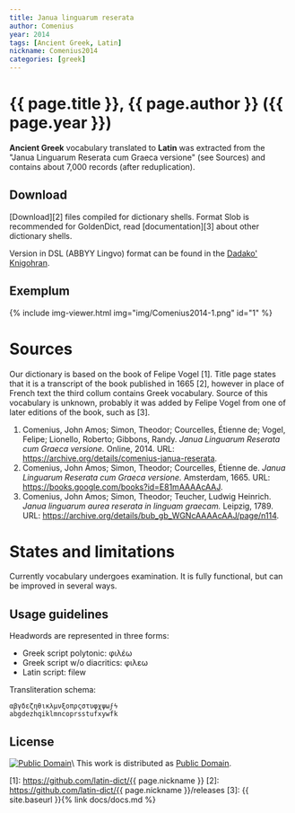 ```yaml
---
title: Janua linguarum reserata
author: Comenius
year: 2014
tags: [Ancient Greek, Latin]
nickname: Comenius2014
categories: [greek]
---
```

# {{ page.title }}, {{ page.author }} ({{ page.year }})

**Ancient Greek** vocabulary translated to **Latin** was extracted from the "Janua Linguarum Reserata cum Graeca versione" (see Sources) and contains about 7,000 records (after reduplication).


## Download

[Download][2] files compiled for dictionary shells. Format Slob is recommended for GoldenDict, read [documentation][3] about other dictionary shells.

Version in DSL (ABBYY Lingvo) format can be found in the [Dadako' Knigohran](http://dadako.narod.ru/paperpoe.htm).


## Exemplum

{% include img-viewer.html img="img/Comenius2014-1.png" id="1" %}


# Sources

Our dictionary is based on the book of Felipe Vogel \[1\]. Title page states that it is a transcript of the book published in 1665 \[2\], however in place of French text the third collum contains Greek vocabulary. Source of this vocabulary is unknown, probably it was added by Felipe Vogel from one of later editions of the book, such as \[3\].

1. Comenius, John Amos; Simon, Theodor; Courcelles, Étienne de; Vogel, Felipe; Lionello, Roberto; Gibbons, Randy. _Janua Linguarum Reserata cum Graeca versione._ Online, 2014. URL: <https://archive.org/details/comenius-janua-reserata>.
1. Comenius, John Amos; Simon, Theodor; Courcelles, Étienne de. _Janua Linguarum Reserata cum Graeca versione._ Amsterdam, 1665. URL: <https://books.google.com/books?id=E81mAAAAcAAJ>. 
1. Comenius, John Amos; Simon, Theodor; Teucher, Ludwig Heinrich. _Janua linguarum aurea reserata in linguam graecam._ Leipzig, 1789. URL: <https://archive.org/details/bub_gb_WGNcAAAAcAAJ/page/n114>. 


# States and limitations

Currently vocabulary undergoes examination. It is fully functional, but can be improved in several ways.


## Usage guidelines

Headwords are represented in three forms:

* Greek script polytonic: φιλέω
* Greek script w/o diacritics: φιλεω
* Latin script: filew

Transliteration schema:

```
αβγδεζηθικλμνξοπρςστυφχψωϝϟ
abgdezhqiklmncoprsstufxywfk
```


## License

[![Public Domain](https://licensebuttons.net/p/mark/1.0/88x31.png)](http://creativecommons.org/publicdomain/mark/1.0/)\\
This work is distributed as [Public Domain](http://creativecommons.org/publicdomain/mark/1.0/).


[1]: https://github.com/latin-dict/{{ page.nickname }}
[2]: https://github.com/latin-dict/{{ page.nickname }}/releases
[3]: {{ site.baseurl }}{% link docs/docs.md %}
